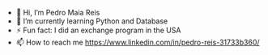 
- 👋 Hi, I’m Pedro Maia Reis
- 🌱 I’m currently learning Python and Database
- ⚡ Fun fact: I did an exchange program in the USA
- 📫 How to reach me https://www.linkedin.com/in/pedro-reis-31733b360/
